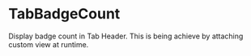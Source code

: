# TabBadgeCount
Display badge count in Tab Header. This is being achieve by attaching custom view at runtime.
